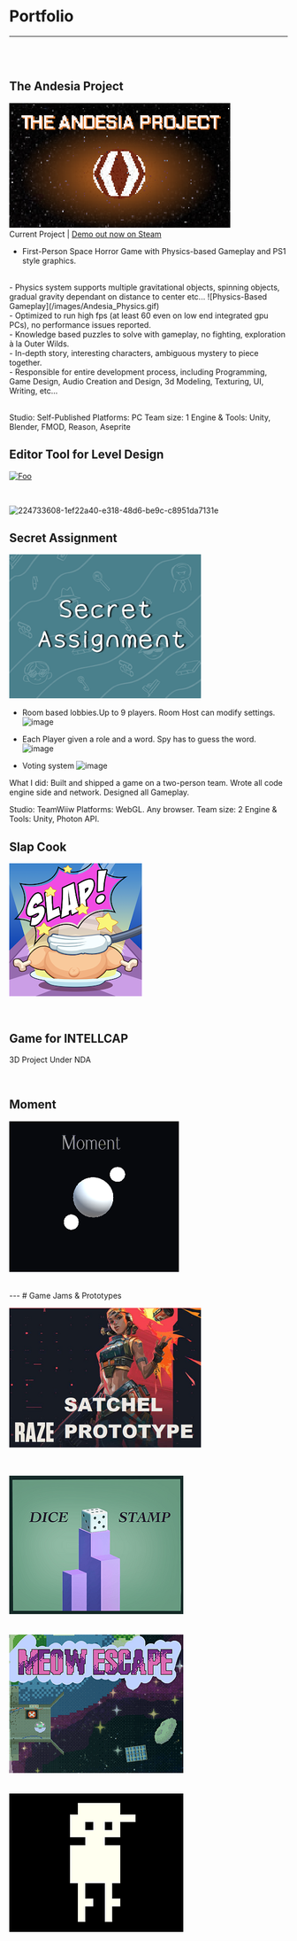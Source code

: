 # Portfolio
---
<br>
<br>

## The Andesia Project
[![Foo](/images/Andesia_400.png)](https://store.steampowered.com/app/2709770/The_Andesia_Project/)
<br>
Current Project | [Demo out now on Steam](https://store.steampowered.com/app/2709770/The_Andesia_Project/)
<br>
- First-Person Space Horror Game with Physics-based Gameplay and PS1 style graphics.
<br>
- Physics system supports multiple gravitational objects, spinning objects, gradual gravity dependant on distance to center etc...
![Physics-Based Gameplay](/images/Andesia_Physics.gif)
<br>
- Optimized to run high fps (at least 60 even on low end integrated gpu PCs), no performance issues reported.
<br>
- Knowledge based puzzles to solve with gameplay, no fighting, exploration à la Outer Wilds.
<br>
- In-depth story, interesting characters, ambiguous mystery to piece together.
<br>
- Responsible for entire development process, including Programming, Game Design, Audio Creation and Design, 3d Modeling, Texturing, UI, Writing, etc...
<br>
<br>

Studio: Self-Published
Platforms: PC
Team size: 1
Engine & Tools: Unity, Blender, FMOD, Reason, Aseprite

## Editor Tool for Level Design

[![Foo](https://github-readme-stats.vercel.app/api/pin/?username=ZiadRbai&repo=Spherical-Transform-Tool)](https://github.com/ZiadRbai/Spherical-Transform-Tool)

<br>

![224733608-1ef22a40-e318-48d6-be9c-c8951da7131e](https://github.com/ZiadRbai/porfolio/assets/73894693/43018155-ac26-4b51-aa97-c3acaf7b92ec)


## Secret Assignment

[![Foo](/images/SecretAssignment.png)](https://teamwiiw.itch.io/secret-assignment)
<br>

- Room based lobbies.Up to 9 players. Room Host can modify settings.
![image](https://github.com/ZiadRbai/porfolio/assets/73894693/6dcaacc2-9f3c-4fbe-94af-2c5f678622de)

- Each Player given a role and a word. Spy has to guess the word.
![image](https://github.com/ZiadRbai/porfolio/assets/73894693/9c3c0db5-0514-4dec-9e65-962e3e94201d)

- Voting system
![image](https://github.com/ZiadRbai/porfolio/assets/73894693/62bc258b-d689-4ee5-ac2a-475603845775)


What I did: Built and shipped a game on a two-person team. Wrote all code engine side and network. Designed all Gameplay.

Studio: TeamWiiw
Platforms: WebGL. Any browser.
Team size: 2
Engine & Tools: Unity, Photon API.

## Slap Cook

[![Foo](/images/SlapCook.png)](https://play.google.com/store/apps/details?id=com.KokoroGames.SlapCook)

<br>

## Game for INTELLCAP

3D Project Under NDA

<br>

## Moment 

[![Foo](/images/Moment.png)](https://ziadrbai.itch.io/moment)

<br>
---
# Game Jams & Prototypes

[![Foo](/images/Raze.png)](https://ziadrbai.itch.io/raze-satchel)
<br>
<br>
<br>

[![Foo](/images/DiceStamp.png)](https://maruwiiw.itch.io/dice-stamp)
<br>
<br>
<br>
[![Foo](/images/MeowEscape.png)](https://ziadrbai.itch.io/meow-escape)
<br>
<br>
<br>
[![Foo](/images/MyFriendsGame.png)](https://ziadrbai.itch.io/my-friends-game)







